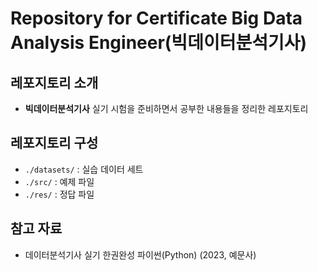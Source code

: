 # Repository for Certificate Big Data Analysis Engineer(빅데이터분석기사)

## 레포지토리 소개
- **빅데이터분석기사** 실기 시험을 준비하면서 공부한 내용들을 정리한 레포지토리

## 레포지토리 구성
- `./datasets/` : 실습 데이터 세트
- `./src/` : 예제 파일
- `./res/` : 정답 파일

## 참고 자료
- 데이터분석기사 실기 한권완성 파이썬(Python) (2023, 예문사)
